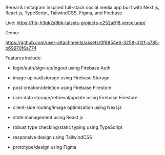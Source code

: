 Bereal & Instagram inspired full-stack social media app built with Next.js, React.js, TypeScript, TailwindCSS, Figma, and Firebase.

Live:
https://fitr-h3qk2s9bk-taiseis-projects-c252a918.vercel.app/

Demo:

https://github.com/user-attachments/assets/0f8854e6-3258-412f-a785-b69970f6a774

Features include:

- login/auth/sign-up/logout using Firebase Auth
- image upload/storage using Firebase Storage
- post creation/deletion using Firebase Firestore
- user data storage/retrieval/update using Firebase Firestore

- client-side routing/image optimization using Next.js
- state management using React.js
- robust type checking/static typing using TypeScript
- responsive design using TailwindCSS
- prototype/design using Figma
